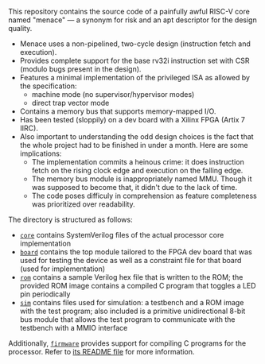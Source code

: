 This repository contains the source code of a painfully awful RISC-V core named "menace" — a synonym for risk and an apt descriptor for the design quality.

- Menace uses a non-pipelined, two-cycle design (instruction fetch and execution).
- Provides complete support for the base rv32i instruction set with CSR (modulo bugs present in the design).
- Features a minimal implementation of the privileged ISA as allowed by the specification:
  - machine mode (no supervisor/hypervisor modes)
  - direct trap vector mode
- Contains a memory bus that supports memory-mapped I/O.
- Has been tested (sloppily) on a dev board with a Xilinx FPGA (Artix 7 IIRC).
- Also important to understanding the odd design choices is the fact that the whole project had to be finished in under a month.
  Here are some implications:
  - The implementation commits a heinous crime: it does instruction fetch on the rising clock edge and execution on the falling edge.
  - The memory bus module is inappropriately named MMU.
    Though it was supposed to become that, it didn't due to the lack of time.
  - The code poses difficuly in comprehension as feature completeness was prioritized over readability.

The directory is structured as follows:

- [`core`](./core) contains SystemVerilog files of the actual processor core implementation
- [`board`](./board) contains the top module tailored to the FPGA dev board that was used for testing the device as well as a constraint file for that board (used for implementation)
- [`rom`](./rom) contains a sample Verilog hex file that is written to the ROM; the provided ROM image contains a compiled C program that toggles a LED pin periodically
- [`sim`](./sim) contains files used for simulation: a testbench and a ROM image with the test program; also included is a primitive unidirectional 8-bit bus module that allows the test program to communicate with the testbench with a MMIO interface

Additionally, [`firmware`](./firmware) provides support for compiling C programs for the processor.
Refer to [its README file](./firmware/README.md) for more information.
